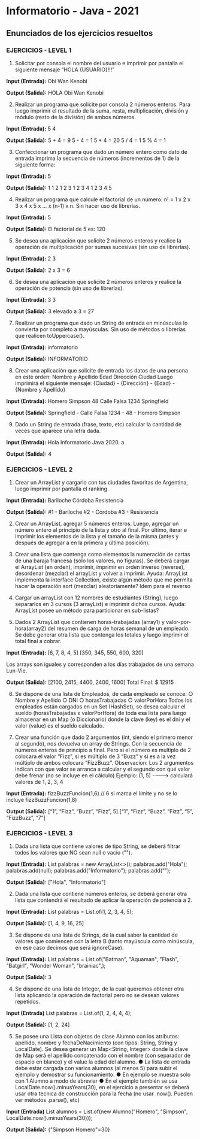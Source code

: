 # Informatorio - Java - 2021

## Enunciados de los ejercicios resueltos

### **EJERCICIOS - LEVEL 1**

1. Solicitar por consola el nombre del usuario e imprimir por pantalla el siguiente
mensaje “HOLA {USUARIO}!!!”

**Input (Entrada):**
Obi Wan Kenobi

**Output (Salida):**
HOLA Obi Wan Kenobi

2. Realizar un programa que solicite por consola 2 números enteros. Para luego
imprimir el resultado de la suma, resta, multiplicación, división y módulo (resto
de la división) de ambos números.

**Input (Entrada):**
5
4

**Output (Salida):**
5 + 4 = 9
5 - 4 = 1
5 * 4 = 20
5 / 4 = 1
5 % 4 = 1

3. Confeccionar un programa que dado un número entero como dato de
entrada imprima la secuencia de números (incrementos de 1) de la siguiente
forma:

**Input (Entrada):**
5

**Output (Salida):**
1
1 2
1 2 3
1 2 3 4
1 2 3 4 5

4. Realizar un programa que calcule el factorial de un número:
n! = 1 x 2 x 3 x 4 x 5 x … x (n-1) x n.
Sin hacer uso de librerías.

**Input (Entrada):**
5

**Output (Salida):**
El factorial de 5 es: 120

5. Se desea una aplicación que solicite 2 números enteros y realice la operación
de multiplicación por sumas sucesivas (sin uso de librerías).

**Input (Entrada):**
2
3

**Output (Salida):**
2 x 3 = 6

6. Se desea una aplicación que solicite 2 números enteros y realice la operación
de potencia (sin uso de librerías).

**Input (Entrada):**
3
3

**Output (Salida):**
3 elevado a 3 = 27

7. Realizar un programa que dado un String de entrada en minúsculas lo
convierta por completo a mayúsculas. Sin uso de métodos o librerías que
realicen toUppercase().

**Input (Entrada):**
informatorio

**Output (Salida):**
INFORMATORIO

8. Crear una aplicación que solicite de entrada los datos de una persona en este
orden:
Nombre y Apellido
Edad
Dirección
Ciudad
Luego imprimirá el siguiente mensaje:
{Ciudad} - {Dirección} - {Edad} - {Nombre y Apellido}

**Input (Entrada):**
Homero Simpson
48
Calle Falsa 1234
Springfield

**Output (Salida):**
Springfield - Calle Falsa 1234 - 48 - Homero Simpson

9. Dado un String de entrada (frase, texto, etc) calcular la cantidad de veces que
aparece una letra dada.

**Input (Entrada):**
Hola Informatorio Java 2020.
a

**Output (Salida):**
4

### **EJERCICIOS - LEVEL 2**

1. Crear un ArrayList y cargarlo con tus ciudades favoritas de Argentina, luego
imprimir por pantalla el ranking

**Input (Entrada):**
Bariloche
Córdoba
Resistencia

**Output (Salida):**
#1 - Bariloche
#2 - Córdoba
#3 - Resistencia

2. Crear un ArrayList, agregar 5 números enteros. Luego, agregar un número
entero al principio de la lista y otro al final. Por último, iterar e imprimir los
elementos de la lista y el tamaño de la misma (antes y después de agregar a
en la primera y última posición).

3. Crear una lista que contenga como elementos la numeración de cartas de una
baraja francesa (solo los valores, no figuras). Se deberá cargar el ArrayList (en
orden), imprimir, imprimir en orden inverso (reverse), desordenar (mezclar) el
arrayList y volver a imprimir.
Ayuda: ArrayList implementa la interface Collection, existe algún método
que me permita hacer la operación sort (mezclar) aleatoriamente? Idem
para el reverso

4. Cargar un arrayList con 12 nombres de estudiantes (String), luego separarlos
en 3 cursos (3 arrayList) e imprimir dichos cursos.
Ayuda: ArrayList posee un método para particionar en sub-listas?

5. Dados 2 ArrayList que contienen horas-trabajadas (array1) y
valor-por-hora(array2) del resumen de carga de horas semanal de un
empleado. Se debe generar otra lista que contenga los totales y luego
imprimir el total final a cobrar.

**Input (Entrada):**
[6, 7, 8, 4, 5]
[350, 345, 550, 600, 320]

Los arrays son iguales y corresponden a los días trabajados de una semana Lun-Vie.

**Output (Salida):**
[2100, 2415, 4400, 2400, 1600]
Total Final: $ 12915

6. Se dispone de una lista de Empleados, de cada empleado se conoce:
○ Nombre y Apellido
○ DNI
○ horasTrabajadas
○ valorPorHora
Todos los empleados están cargados en un Set (HashSet), se desea calcular el
sueldo (horasTrabajadas x valorPorHora) de toda esa lista para luego
almacenar en un Map (o Diccionario) donde la clave (key) es el dni y el valor
(value) es el sueldo calculado.

7. Crear una función que dado 2 argumentos (int, siendo el primero menor al
segundo), nos devuelva un array de Strings. Con la secuencia de números
enteros de principio a final. Pero si el número es multiplo de 2 colocara el valor
“Fizz”, si es múltiplo de 3 “Buzz” y si es a la vez múltiplo de ambos colocara
“FizzBuzz”.
Observacion: Los 2 argumentos indican con que valor se arranca a calcular y el
segundo con qué valor debe frenar (no se incluye en el cálculo)
Ejemplo: (1, 5) ----> calculará valores de 1, 2, 3, 4

**Input (Entrada):**
fizzBuzzFuncion(1,6) // 6 si marca el límite y no se lo incluye
fizzBuzzFuncion(1,8)

**Output (Salida):**
[“1”, “Fizz”, “Buzz”, “Fizz”, 5]
[“1”, “Fizz”, “Buzz”, “Fizz”, “5”, “FizzBuzz”, “7”]


### **EJERCICIOS - LEVEL 3**
1. Dada una lista que contiene valores de tipo String, se deberá filtrar todos los
valores que NO sean null o vacío ("").

**Input (Entrada):**
List<String> palabras = new ArrayList<>();
palabras.add("Hola");
palabras.add(null);
palabras.add("Informatorio");
palabras.add("");

**Output (Salida):**
["Hola", "Informatorio"]

2. Dada una lista que contiene números enteros, se deberá generar otra lista que
contendrá el resultado de aplicar la operación de potencia a 2.

**Input (Entrada):**
List<Integer> palabras = List.of(1, 2, 3, 4, 5);

**Output (Salida):**
[1, 4, 9, 16, 25]

3. Se dispone de una lista de Strings, de la cual saber la cantidad de valores que
comiencen con la letra B (tanto mayúscula como minúscula, en ese caso
decimos que será ignoreCase).

**Input (Entrada):**
List<String> palabras = List.of("Batman", "Aquaman", "Flash", "Batgirl",
"Wonder Woman", "brainiac",);

**Output (Salida):**
3

4. Se dispone de una lista de Integer, de la cual queremos obtener otra lista
aplicando la operación de factorial pero no se desean valores repetidos.

**Input (Entrada)**
List<Integer> palabras = List.of(1, 2, 4, 4, 4);

**Output (Salida):**
[1, 2, 24]

5. Se posee una Lista con objetos de clase Alumno con los atributos: apellido,
nombre y fechaDeNacimiento (con tipos: String, String y LocalDate). Se desea
generar un Map<String, Integer> donde la clave de Map será el apellido
concatenado con el nombre (con separador de espacio en blanco) y el value la
edad del alumno.
● La lista de entrada debe estar cargada con varios alumnos (al menos 5)
para subir el ejemplo y demostrar su funcionamiento.
● En ejemplo se muestra solo con 1 Alumno a modo de abreviar
● En el ejemplo también se usa LocalDate.now().minusYears(30), en el
ejercicio a presentar se deberá usar otra tecnica de construcción para la
fecha (no usar .now(). Pueden ver métodos .parse(), etc)

**Input (Entrada)**
List<Alumno> alumnos = List.of(new Alumno("Homero", "Simpson",
LocalDate.now().minusYears(30)));

**Output (Salida):**
{"Simpson Homero"=30}

